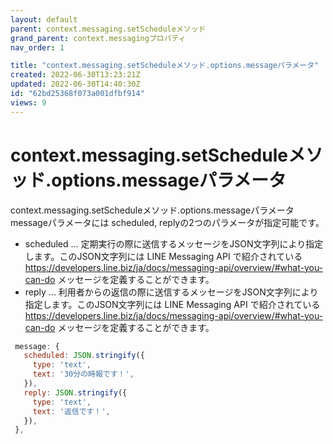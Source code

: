 ```yaml
---
layout: default
parent: context.messaging.setScheduleメソッド
grand_parent: context.messagingプロパティ
nav_order: 1

title: "context.messaging.setScheduleメソッド.options.messageパラメータ"
created: 2022-06-30T13:23:21Z
updated: 2022-06-30T14:40:30Z
id: "62bd25368f073a001dfbf914"
views: 9
---
```

# context.messaging.setScheduleメソッド.options.messageパラメータ

context.messaging.setScheduleメソッド.options.messageパラメータ
messageパラメータには scheduled, replyの2つのパラメータが指定可能です。
- scheduled ... 定期実行の際に送信するメッセージをJSON文字列により指定します。このJSON文字列には LINE Messaging API で紹介されている <https://developers.line.biz/ja/docs/messaging-api/overview/#what-you-can-do> メッセージを定義することができます。
- reply ... 利用者からの返信の際に送信するメッセージをJSON文字列により指定します。このJSON文字列には LINE Messaging API で紹介されている <https://developers.line.biz/ja/docs/messaging-api/overview/#what-you-can-do> メッセージを定義することができます。

```javascript
 message: {
   scheduled: JSON.stringify({
     type: 'text',
     text: '30分の時報です！',
   }),
   reply: JSON.stringify({
     type: 'text',
     text: '返信です！',
   }),
 },

```